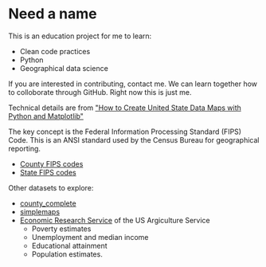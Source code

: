 # Need a name

This is an education project for me to learn:
* Clean code practices
* Python
* Geographical data science

If you are interested in contributing, contact me. We can learn together how to colloborate through GitHub. Right now this is just me.

Technical details are from ["How to Create United State Data Maps with Python and Matplotlib"](https://medium.com/towards-data-science/how-to-create-data-maps-of-the-united-states-with-python-and-matplotlib-5dfb425bd87d)

The key concept is the Federal Information Processing Standard (FIPS) Code. This is an ANSI standard used by the Census Bureau for geographical reporting. 
* [County FIPS codes](https://www.census.gov/library/reference/code-lists/ansi.html#cou)
* [State FIPS codes](https://www.census.gov/library/reference/code-lists/ansi.html#states)

Other datasets to explore:
* [county_complete](https://www.openintro.org/data/?data=county_complete)
* [simplemaps](https://simplemaps.com/data/us-counties)
* [Economic Research Service](https://www.ers.usda.gov/data-products/county-level-data-sets/county-level-data-sets-download-data/) of the US Argiculture Service
  * Poverty estimates
  * Unemployment and median income
  * Educational attainment
  * Population estimates. 